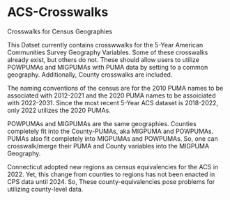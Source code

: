 # ACS-Crosswalks
Crosswalks for Census Geographies

This Datset currently contains crosswwalks for the 5-Year American Communities Survey Geography Variables. Some of these crosswalks already exist, but others do not. These should allow users to utilize POWPUMAs and MIGPUMAs with PUMA data by setting to a common geography. Additionally, County crosswalks are included. 

The naming conventions of the census are for the 2010 PUMA names to be associated with 2012-2021 and the 2020 PUMA names to be assoiciated with 2022-2031. Since the most recent 5-Year ACS dataset is 2018-2022, only 2022 utilizes the 2020 PUMAs. 

POWPUMAs and MIGPUMAs are the same geographies. Counties completely fit into the County-PUMAs, aka MIGPUMA and POWPUMAs. PUMAs also fit completely into MIGPUMAs and POWPUMAs. So, one can crosswalk/merge their PUMA and County variables into the MIGPUMA Geography.

Connecticut adopted new regions as census equivalencies for the ACS in 2022. Yet, this change from counties to regions has not been enacted in CPS data until 2024. So, These county-equivalencies pose problems for utilizing county-level data.
